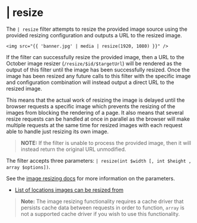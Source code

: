 # | resize

The `| resize` filter attempts to resize the provided image source using the provided resizing configuration and outputs a URL to the resized image.

```twig
<img src="{{ 'banner.jpg' | media | resize(1920, 1080) }}" />
```

If the filter can successfully resize the provided image, then a URL to the October image resizer (`/resize/$id/$targetUrl`) will be rendered as the output of this filter until the image has been successfully resized. Once the image has been resized any future calls to this filter with the specific image and configuration combination will instead output a direct URL to the resized image.

This means that the actual work of resizing the image is delayed until the browser requests a specific image which prevents the resizing of the images from blocking the rendering of a page. It also means that several resize requests can be handled at once in parallel as the browser will make multiple requests at the same time for resized images with each request able to handle just resizing its own image.

>**NOTE:** If the filter is unable to process the provided image, then it will instead return the original URL unmodified.

The filter accepts three parameters: `| resize(int $width [, int $height , array $options])`.

See the [image resizing docs](../services/image-resizing.md#resize-parameters) for more information on the parameters.

- [List of locations images can be resized from](../services/image-resizing.md#resize-sources)

>**Note:** The image resizing functionality requires a cache driver that persists cache data between requests in order to function, `array` is not a supported cache driver if you wish to use this functionality.
